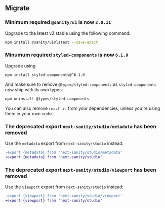 ## Migrate

### Minimum required `@sanity/ui` is now `2.0.11`

Upgrade to the latest v2 stable using the following command:

```bash
npm install @sanity/ui@latest --save-exact
```

### Minumum required `styled-components` is now `6.1.0`

Upgrade using:

```bash
npm install styled-components@^6.1.0
```

And make sure to remove `@types/styled-components` as `styled-components` now ship with its own types:

```bash
npm uninstall @types/styled-components
```

You can also remove `react-is` from your dependencies, unless you're using them in your own code.

### The deprecated export `next-sanity/studio/metadata` has been removed

Use the `metadata` export from `next-sanity/studio` instead:

```diff
-export {metadata} from 'next-sanity/studio/metadata'
+export {metadata} from 'next-sanity/studio'
```

### The deprecated export `next-sanity/studio/viewport` has been removed

Use the `viewport` export from `next-sanity/studio` instead:

```diff
-export {viewport} from 'next-sanity/studio/viewport'
+export {viewport} from 'next-sanity/studio'
```
